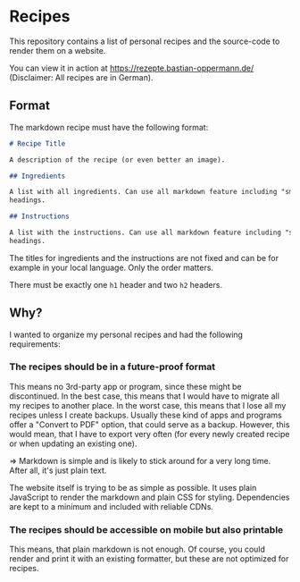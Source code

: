# Recipes

This repository contains a list of personal recipes and the source-code to
render them on a website.

You can view it in action at https://rezepte.bastian-oppermann.de/ (Disclaimer:
All recipes are in German).

## Format

The markdown recipe must have the following format:

```markdown
# Recipe Title

A description of the recipe (or even better an image).

## Ingredients

A list with all ingredients. Can use all markdown feature including "smaller"
headings.

## Instructions

A list with the instructions. Can use all markdown feature including "smaller"
headings.
```

The titles for ingredients and the instructions are not fixed and can be for
example in your local language. Only the order matters.

There must be exactly one `h1` header and two `h2` headers.

## Why?

I wanted to organize my personal recipes and had the following requirements:

### The recipes should be in a future-proof format

This means no 3rd-party app or program, since these might be discontinued. In
the best case, this means that I would have to migrate all my recipes to another
place. In the worst case, this means that I lose all my recipes unless I create
backups. Usually these kind of apps and programs offer a "Convert to PDF"
option, that could serve as a backup. However, this would mean, that I have to
export very often (for every newly created recipe or when updating an existing
one).

=> Markdown is simple and is likely to stick around for a very long time. After
all, it's just plain text.

The website itself is trying to be as simple as possible. It uses plain
JavaScript to render the markdown and plain CSS for styling. Dependencies are
kept to a minimum and included with reliable CDNs.

### The recipes should be accessible on mobile but also printable

This means, that plain markdown is not enough. Of course, you could render and
print it with an existing formatter, but these are not optimized for recipes.